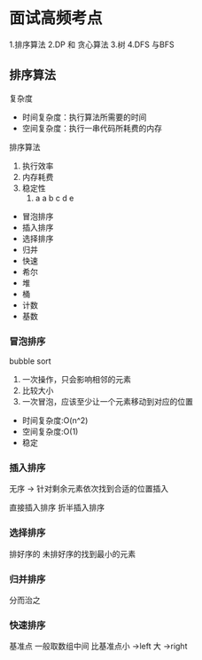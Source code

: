 # 面试高频考点

1.排序算法
2.DP 和 贪心算法
3.树
4.DFS 与BFS

## 排序算法

复杂度
- 时间复杂度：执行算法所需要的时间
- 空间复杂度：执行一串代码所耗费的内存
  
排序算法

1. 执行效率
2. 内存耗费
3. 稳定性
    1. a a b c d e
   
-  冒泡排序
-  插入排序
-  选择排序
-  归并
-  快速
-  希尔
-  堆
-  桶
-  计数
-  基数

### 冒泡排序

bubble sort
1. 一次操作，只会影响相邻的元素
2. 比较大小
3. 一次冒泡，应该至少让一个元素移动到对应的位置

- 时间复杂度:O(n^2)
- 空间复杂度:O(1)
- 稳定

### 插入排序
无序 -> 针对剩余元素依次找到合适的位置插入

直接插入排序
折半插入排序

### 选择排序

排好序的 未排好序的找到最小的元素

### 归并排序

分而治之

### 快速排序

基准点 一般取数组中间 比基准点小 ->left 大 ->right


